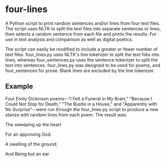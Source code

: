 # four-lines
A Python script to print random sentences and/or lines from four text files. The script uses NLTK to split the text files into separate sentences or lines, then selects a random sentence from each file and prints the results. For use in text analysis and comparison as well as digital poetics.

The script can easily be modified to include a greater or fewer number of text files. four_lines.py uses NLTK's line tokenizer to split the text files into lines, whereas four_sentences.py uses the sentence tokenizer to split the text into sentences. four_lines.py was designed to be used for poems, and four_sentences for prose. Blank lines are excluded by the line tokenizer.

## Example

Four Emily Dickinson poems--"I Felt a Funeral in My Brain," "Because I Could Not Stop for Death," "The Bustle in a House," and "Apparently with No Surprise"--were run through the four_lines.py script to produce a new stanza with random lines from each poem. The result was:

The sweeping up the heart

For an approving God.

A swelling of the ground;

And Being but an ear






